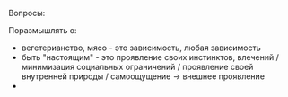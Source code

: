 Вопросы:

Поразмышлять о:

- вегетерианство, мясо - это зависимость, любая зависимость
- быть "настоящим" - это проявление своих инстинктов, влечений / минимизация социальных ограничений / проявление своей внутренней природы / самоощущение -> внешнее проявление
- 